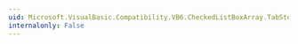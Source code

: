```yaml
---
uid: Microsoft.VisualBasic.Compatibility.VB6.CheckedListBoxArray.TabStopChanged
internalonly: False
---
```

